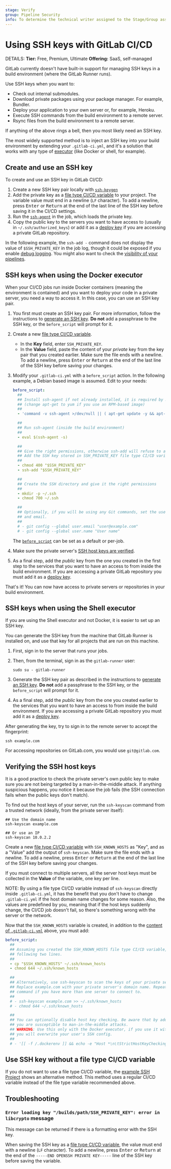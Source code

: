 ```yaml
---
stage: Verify
group: Pipeline Security
info: To determine the technical writer assigned to the Stage/Group associated with this page, see https://handbook.gitlab.com/handbook/product/ux/technical-writing/#assignments
---
```


# Using SSH keys with GitLab CI/CD

DETAILS:
**Tier:** Free, Premium, Ultimate
**Offering:** SaaS, self-managed

GitLab currently doesn't have built-in support for managing SSH keys in a build
environment (where the GitLab Runner runs).

Use SSH keys when you want to:

- Check out internal submodules.
- Download private packages using your package manager. For example, Bundler.
- Deploy your application to your own server or, for example, Heroku.
- Execute SSH commands from the build environment to a remote server.
- Rsync files from the build environment to a remote server.

If anything of the above rings a bell, then you most likely need an SSH key.

The most widely supported method is to inject an SSH key into your build
environment by extending your `.gitlab-ci.yml`, and it's a solution that works
with any type of [executor](https://docs.gitlab.com/runner/executors/)
(like Docker or shell, for example).

## Create and use an SSH key

To create and use an SSH key in GitLab CI/CD:

1. Create a new SSH key pair locally with [`ssh-keygen`](https://linux.die.net/man/1/ssh-keygen)
1. Add the private key as a [file type CI/CD variable](../variables/index.md#for-a-project) to
   your project. The variable value must end in a newline (`LF` character). To add a newline, press <kbd>Enter</kbd> or <kbd>Return</kbd>
   at the end of the last line of the SSH key before saving it in the CI/CD settings.
1. Run the [`ssh-agent`](https://linux.die.net/man/1/ssh-agent) in the job, which loads
   the private key.
1. Copy the public key to the servers you want to have access to (usually in
   `~/.ssh/authorized_keys`) or add it as a [deploy key](../../user/project/deploy_keys/index.md)
   if you are accessing a private GitLab repository.

In the following example, the `ssh-add -` command does not display the value of
`$SSH_PRIVATE_KEY` in the job log, though it could be exposed if you enable
[debug logging](../variables/index.md#enable-debug-logging). You might also want to
check the [visibility of your pipelines](../pipelines/settings.md#change-which-users-can-view-your-pipelines).

## SSH keys when using the Docker executor

When your CI/CD jobs run inside Docker containers (meaning the environment is
contained) and you want to deploy your code in a private server, you need a way
to access it. In this case, you can use an SSH key pair.

1. You first must create an SSH key pair. For more information, follow
   the instructions to [generate an SSH key](../../user/ssh.md#generate-an-ssh-key-pair).
   **Do not** add a passphrase to the SSH key, or the `before_script` will
   prompt for it.

1. Create a new [file type CI/CD variable](../variables/index.md#for-a-project).
   - In the **Key** field, enter `SSH_PRIVATE_KEY`.
   - In the **Value** field, paste the content of your _private_ key from the key pair that you created earlier.
     Make sure the file ends with a newline. To add a newline, press
     <kbd>Enter</kbd> or <kbd>Return</kbd> at the end of the last line of the SSH key before saving your changes.

1. Modify your `.gitlab-ci.yml` with a `before_script` action. In the following
   example, a Debian based image is assumed. Edit to your needs:

   ```yaml
   before_script:
     ##
     ## Install ssh-agent if not already installed, it is required by Docker.
     ## (change apt-get to yum if you use an RPM-based image)
     ##
     - 'command -v ssh-agent >/dev/null || ( apt-get update -y && apt-get install openssh-client -y )'

     ##
     ## Run ssh-agent (inside the build environment)
     ##
     - eval $(ssh-agent -s)

     ##
     ## Give the right permissions, otherwise ssh-add will refuse to add files
     ## Add the SSH key stored in SSH_PRIVATE_KEY file type CI/CD variable to the agent store
     ##
     - chmod 400 "$SSH_PRIVATE_KEY"
     - ssh-add "$SSH_PRIVATE_KEY"

     ##
     ## Create the SSH directory and give it the right permissions
     ##
     - mkdir -p ~/.ssh
     - chmod 700 ~/.ssh

     ##
     ## Optionally, if you will be using any Git commands, set the user name and
     ## and email.
     ##
     # - git config --global user.email "user@example.com"
     # - git config --global user.name "User name"
   ```

   The [`before_script`](../yaml/index.md#before_script) can be set as a default
   or per-job.

1. Make sure the private server's [SSH host keys are verified](#verifying-the-ssh-host-keys).

1. As a final step, add the _public_ key from the one you created in the first
   step to the services that you want to have an access to from inside the build
   environment. If you are accessing a private GitLab repository you must add
   it as a [deploy key](../../user/project/deploy_keys/index.md).

That's it! You can now have access to private servers or repositories in your
build environment.

## SSH keys when using the Shell executor

If you are using the Shell executor and not Docker, it is easier to set up an
SSH key.

You can generate the SSH key from the machine that GitLab Runner is installed
on, and use that key for all projects that are run on this machine.

1. First, sign in to the server that runs your jobs.

1. Then, from the terminal, sign in as the `gitlab-runner` user:

   ```shell
   sudo su - gitlab-runner
   ```

1. Generate the SSH key pair as described in the instructions to
   [generate an SSH key](../../user/ssh.md#generate-an-ssh-key-pair).
   **Do not** add a passphrase to the SSH key, or the `before_script` will
   prompt for it.

1. As a final step, add the _public_ key from the one you created earlier to the
   services that you want to have an access to from inside the build environment.
   If you are accessing a private GitLab repository you must add it as a
   [deploy key](../../user/project/deploy_keys/index.md).

After generating the key, try to sign in to the remote server to accept the
fingerprint:

```shell
ssh example.com
```

For accessing repositories on GitLab.com, you would use `git@gitlab.com`.

## Verifying the SSH host keys

It is a good practice to check the private server's own public key to make sure
you are not being targeted by a man-in-the-middle attack. If anything
suspicious happens, you notice it because the job fails (the SSH
connection fails when the public keys don't match).

To find out the host keys of your server, run the `ssh-keyscan` command from a
trusted network (ideally, from the private server itself):

```shell
## Use the domain name
ssh-keyscan example.com

## Or use an IP
ssh-keyscan 10.0.2.2
```

Create a new [file type CI/CD variable](../variables/index.md#use-file-type-cicd-variables)
with `SSH_KNOWN_HOSTS` as "Key", and as a "Value" add the output of `ssh-keyscan`.
Make sure the file ends with a newline. To add a newline, press <kbd>Enter</kbd> or <kbd>Return</kbd>
at the end of the last line of the SSH key before saving your changes.

If you must connect to multiple servers, all the server host keys
must be collected in the **Value** of the variable, one key per line.

NOTE:
By using a file type CI/CD variable instead of `ssh-keyscan` directly inside
`.gitlab-ci.yml`, it has the benefit that you don't have to change `.gitlab-ci.yml`
if the host domain name changes for some reason. Also, the values are predefined
by you, meaning that if the host keys suddenly change, the CI/CD job doesn't fail,
so there's something wrong with the server or the network.

Now that the `SSH_KNOWN_HOSTS` variable is created, in addition to the
[content of `.gitlab-ci.yml`](#ssh-keys-when-using-the-docker-executor)
above, you must add:

```yaml
before_script:
  ##
  ## Assuming you created the SSH_KNOWN_HOSTS file type CI/CD variable, uncomment the
  ## following two lines.
  ##
  - cp "$SSH_KNOWN_HOSTS" ~/.ssh/known_hosts
  - chmod 644 ~/.ssh/known_hosts

  ##
  ## Alternatively, use ssh-keyscan to scan the keys of your private server.
  ## Replace example.com with your private server's domain name. Repeat that
  ## command if you have more than one server to connect to.
  ##
  # - ssh-keyscan example.com >> ~/.ssh/known_hosts
  # - chmod 644 ~/.ssh/known_hosts

  ##
  ## You can optionally disable host key checking. Be aware that by adding that
  ## you are susceptible to man-in-the-middle attacks.
  ## WARNING: Use this only with the Docker executor, if you use it with shell
  ## you will overwrite your user's SSH config.
  ##
  # - '[[ -f /.dockerenv ]] && echo -e "Host *\n\tStrictHostKeyChecking no\n\n" >> ~/.ssh/config'
```

## Use SSH key without a file type CI/CD variable

If you do not want to use a file type CI/CD variable, the [example SSH Project](https://gitlab.com/gitlab-examples/ssh-private-key/)
shows an alternative method. This method uses a regular CI/CD variable instead of
the file type variable recommended above.

## Troubleshooting

### `Error loading key "/builds/path/SSH_PRIVATE_KEY": error in libcrypto` message

This message can be returned if there is a formatting error with the SSH key.

When saving the SSH key as a [file type CI/CD variable](../variables/index.md#use-file-type-cicd-variables),
the value must end with a newline (`LF` character). To add a newline, press <kbd>Enter</kbd> or <kbd>Return</kbd>
at the end of the `-----END OPENSSH PRIVATE KEY-----` line of the SSH key before saving
the variable.
